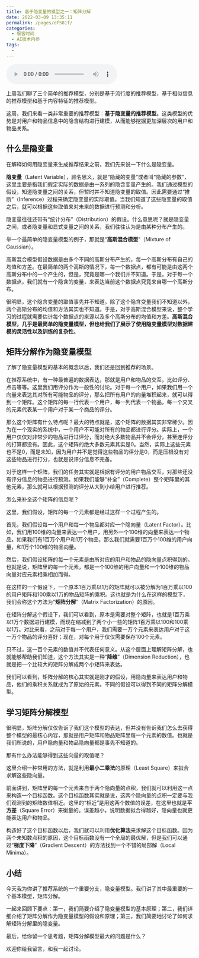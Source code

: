 ```yaml
---
title: 基于隐变量的模型之一：矩阵分解
date: 2022-03-09 13:35:11
permalink: /pages/df581f/
categories:
  - 极客时间
  - AI技术内参
tags:
  - 
---
```

<audio title="061.基于隐变量的模型之一：矩阵分解" src="https://static001.geekbang.org/resource/audio/e9/a5/e97afb9a1783511297ea4b67d708fca5.mp3" controls="controls"></audio> 
<p>上周我们聊了三个简单的推荐模型，分别是基于流行度的推荐模型，基于相似信息的推荐模型和基于内容特征的推荐模型。</p>
<p>这周，我们来看一类非常重要的推荐模型：<strong>基于隐变量的推荐模型</strong>。这类模型的优势是对用户和物品信息中的隐含结构进行建模，从而能够挖掘更加深层次的用户和物品关系。</p>
<h2>什么是隐变量</h2>
<p>在解释如何用隐变量来生成推荐结果之前，我们先来说一下什么是隐变量。</p>
<p><strong>隐变量</strong>（Latent Variable），顾名思义，就是“隐藏的变量”或者叫“隐藏的参数”，这里主要是指我们假定实际的数据是由一系列的隐含变量产生的。我们通过模型的假设，知道隐变量之间的关系，但暂时并不知道隐变量的取值。因此需要通过“推断”（Inference）过程来确定隐变量的实际取值。当我们知道了这些隐变量的取值之后，就可以根据这些取值来对未来的数据进行预测和分析。</p>
<p>隐变量往往还带有“统计分布”（Distribution）的假设。什么意思呢？就是隐变量之间，或者隐变量和显式变量之间的关系，我们往往认为是由某种分布产生的。</p>
<p>举一个最简单的隐变量模型的例子，那就是“<strong>高斯混合模型</strong>”（Mixture of Gaussian）。</p>
<p>高斯混合模型假设数据是由多个不同的高斯分布产生的，每一个高斯分布有自己的均值和方差。在最简单的两个高斯的情况下，每一个数据点，都有可能是由这两个高斯分布中的一个产生的，但是，究竟是哪一个我们并不知道。于是，对于每一个数据点，我们就有一个隐含的变量，来表达当前这个数据点究竟来自哪一个高斯分布。</p>
<p>很明显，这个隐含变量的取值事先并不知道。除了这个隐含变量我们不知道以外，两个高斯分布的均值和方法其实也不知道。于是，对于高斯混合模型来说，整个学习的过程就需要估计每个数据点的来源以及多个高斯分布的均值和方差。<strong>高斯混合模型，几乎是最简单的隐变量模型，但也给我们了展示了使用隐变量模型对数据建模的灵活性以及训练的复杂性</strong>。</p>
<h2>矩阵分解作为隐变量模型</h2>
<p>了解了隐变量模型的基本的概念以后，我们还是回到推荐的场景。</p>
<!-- [[[read_end]]] -->
<p>在推荐系统中，有一种最普遍的数据表达，那就是用户和物品的交互，比如评分、点击等等。这里我们用评分作为一般性的讨论。对于每一个用户，如果我们用一个向量来表达其对所有可能物品的评分，那么把所有用户的向量堆积起来，就可以得到一个矩阵。这个矩阵的每一行代表一个用户，每一列代表一个物品，每一个交叉的元素代表某一个用户对于某一个商品的评分。</p>
<p>那么这个矩阵有什么特点呢？最大的特点就是，这个矩阵的数据其实非常稀少。因为在一个现实的系统中，一个用户不可能对所有的物品都进行评分。实际上，一个用户仅仅对非常少的物品进行过评分，而对绝大多数物品并不会评分，甚至连评分的打算都没有。因此，这个矩阵的绝大多数元素其实是0。当然，实际上这些元素也不是0，而是未知，因为用户并不是觉得这些物品的评分是0，而是压根没有对这些物品进行打分，也就是说评分信息不完备。</p>
<p>对于这样一个矩阵，我们的任务其实就是根据有评分的用户物品交互，对那些还没有评分信息的物品进行预测。如果我们能够“补全”（Complete）整个矩阵里的其他元素，那么就可以根据预测的评分从大到小给用户进行推荐。</p>
<p>怎么来补全这个矩阵的信息呢？</p>
<p>这里，我们假设，矩阵的每一个元素都是经过这样一个过程产生的。</p>
<p>首先，我们假设每一个用户和每一个物品都对应一个隐向量（Latent Factor）。比如，我们用100维的向量来表达一个用户，用另外一个100维的向量来表达一个物品。如果我们有1百万个用户和1万个物品，那么我们就需要1百万个100维的用户向量，和1万个100维的物品向量。</p>
<p>然后，我们假设矩阵的每一个元素是由所对应的用户和物品的隐向量点积得到的。也就是说，矩阵里的每一个元素，都是一个100维的用户向量和一个100维的物品向量对应元素相乘相加而得。</p>
<p>在这样的一个假设下，一个原本1百万乘以1万的矩阵就可以被分解为1百万乘以100的用户矩阵和100乘以1万的物品矩阵的乘积。这也就是为什么在这样的模型下，我们会称这个方法为“<strong>矩阵分解</strong>”（Matrix Factorization）的原因。</p>
<p>在矩阵分解这个假设下，我们可以看到，原本是需要对整个矩阵，也就是1百万乘以1万个数据进行建模，而现在缩减到了两个小一些的矩阵1百万乘以100和100乘以1万。对比来看，之前对于每一个用户，我们需要一万个元素来表达用户对于这一万个物品的评分喜好；现在，对每个用于仅仅需要保存100个元素。</p>
<p>只不过，这一百个元素的数值并不代表任何意义。从这个层面上理解矩阵分解，也就能够帮助我们知道，这个方法其实是一种“<strong>降维</strong>”（Dimension Reduction），也就是把一个比较大的矩阵分解成两个小矩阵来表达。</p>
<p>我们可以看到，矩阵分解的核心其实就是刚才的假设，用隐向量来表达用户和物品，他们的乘积关系就成为了原始的元素。不同的假设可以得到不同的矩阵分解模型。</p>
<h2>学习矩阵分解模型</h2>
<p>很明显，矩阵分解仅仅告诉了我们这个模型的表达，但并没有告诉我们怎么去获得整个模型的最核心内容，那就是用户矩阵和物品矩阵里每一个元素的数值。也就是我们所说的，用户隐向量和物品隐向量都是事先不知道的。</p>
<p>那有什么办法能够得到这些向量的取值呢？</p>
<p>这里介绍一种常用的方法，就是利用<strong>最小二乘法</strong>的原理（Least Square）来拟合求解这些隐向量。</p>
<p>前面讲到，矩阵里的每一个元素来自于两个隐向量的点积，我们就可以利用这一点来构造一个目标函数。这个目标函数其实就是说，这两个隐向量的点积一定要与我们观测到的矩阵数值相近。这里的“相近”是用这两个数值的误差，在这里也就是<strong>平方差</strong>（Square Error）来衡量的。误差越小，说明数据拟合得越好，隐向量也就更能表达用户和物品。</p>
<p>构造好了这个目标函数以后，我们就可以利用<strong>优化算法</strong>来求解这个目标函数。因为两个未知数点积的原因，这个目标函数没有一个全局的最优解，但是我们可以通过“<strong>梯度下降</strong>”（Gradient Descent）的方法找到一个不错的局部解（Local Minima）。</p>
<h2>小结</h2>
<p>今天我为你讲了推荐系统的一个重要分支，隐变量模型。我们讲了其中最重要的一个基本模型，矩阵分解。</p>
<p>一起来回顾下要点：第一，我们简要介绍了隐变量模型的基本原理；第二，我们详细介绍了矩阵分解作为隐变量模型的假设和原理；第三，我们简要地讨论了如何求解矩阵分解里的隐变量。</p>
<p>最后，给你留一个思考题，矩阵分解模型最大的问题是什么？</p>
<p>欢迎你给我留言，和我一起讨论。</p>
<p></p>
